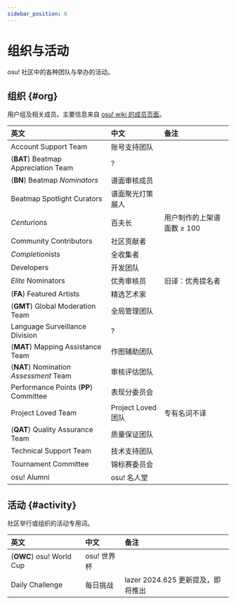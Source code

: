 ```yaml
---
sidebar_position: 6
---
```



# 组织与活动

osu! 社区中的各种团队与举办的活动。

## 组织 {#org}

用户组及相关成员。主要信息来自 [osu! wiki 的成员页面](https://osu.ppy.sh/wiki/zh/People)。

| 英文 | 中文 | 备注 |
| :-- | :-- | :-- |
| Account Support Team | 账号支持团队 |  |
| (**BAT**) Beatmap Appreciation Team | ? |  |
| (**BN**) Beatmap *Nominators* | 谱面审核成员 |  |
| Beatmap Spotlight Curators | 谱面聚光灯策展人 |  |
| *Centur*ions | 百夫长 | 用户制作的上架谱面数 $\geq$ 100 |
| Community Contributors | 社区贡献者 |  |
| *Completion*ists | 全收集者 |  |
| Developers | 开发团队 |  |
| *Elite* Nominators | 优秀审核员 | 旧译：优秀提名者 |
| (**FA**) Featured Artists | 精选艺术家 |  |
| (**GMT**) Global Moderation Team | 全局管理团队 |  |
| Language Surveillance Division | ? |  |
| (**MAT**) Mapping Assistance Team | 作图辅助团队 |  |
| (**NAT**) Nomination *Assessment* Team | 审核评估团队 |  |
| Performance Points (**PP**) Committee | 表现分委员会 |  |
| Project Loved Team | Project Loved 团队 | 专有名词不译 |
| (**QAT**) Quality Assurance Team | 质量保证团队 |  |
| Technical Support Team | 技术支持团队 |  |
| Tournament Committee | 锦标赛委员会 |  |
| osu! Alumni | osu! 名人堂 |  |

## 活动 {#activity}

社区举行或组织的活动专用词。

| 英文 | 中文 | 备注 |
| :-- | :-- | :-- |
| (**OWC**) osu! World Cup | osu! 世界杯 |  |
| Daily Challenge | 每日挑战 | lazer 2024.625 更新提及，即将推出 |
